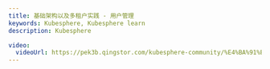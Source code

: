 ```yaml
---
title: 基础架构以及多租户实践 - 用户管理
keywords: Kubesphere, Kubesphere learn
description: Kubesphere

video:
  videoUrl: https://pek3b.qingstor.com/kubesphere-community/%E4%BA%91%E5%8E%9F%E7%94%9F%E5%AE%9E%E6%88%98/77%E3%80%81KubeSphere-%E5%A4%9A%E7%A7%9F%E6%88%B7-hr%E8%B4%A6%E6%88%B7%E4%B8%BA%E7%B3%BB%E7%BB%9F%E6%B7%BB%E5%8A%A0%E7%94%A8%E6%88%B7.mp4
---
```

